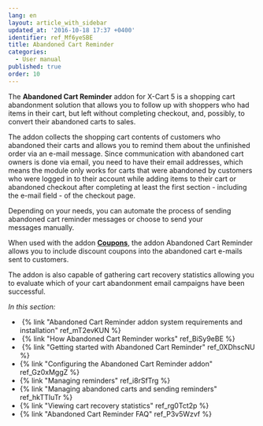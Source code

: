 ```yaml
---
lang: en
layout: article_with_sidebar
updated_at: '2016-10-18 17:37 +0400'
identifier: ref_Mf6yeSBE
title: Abandoned Cart Reminder
categories:
  - User manual
published: true
order: 10
---
```



The **Abandoned Cart Reminder** addon for X-Cart 5 is a shopping cart abandonment solution that allows you to follow up with shoppers who had items in their cart, but left without completing checkout, and, possibly, to convert their abandoned carts to sales.

The addon collects the shopping cart contents of customers who abandoned their carts and allows you to remind them about the unfinished order via an e-mail message. Since communication with abandoned cart owners is done via email, you need to have their email addresses, which means the module only works for carts that were abandoned by customers who were logged in to their account while adding items to their cart or abandoned checkout after completing at least the first section - including the e-mail field - of the checkout page.

Depending on your needs, you can automate the process of sending abandoned cart reminder messages or choose to send your messages manually.

When used with the addon **[Coupons](https://market.x-cart.com/addons/discount-coupons.html)**, the addon Abandoned Cart Reminder allows you to include discount coupons into the abandoned cart e-mails sent to customers.

The addon is also capable of gathering cart recovery statistics allowing you to evaluate which of your cart abandonment email campaigns have been successful.

_In this section:_

*   {% link "Abandoned Cart Reminder addon system requirements and installation" ref_mT2evKUN %}
*   {% link "How Abandoned Cart Reminder works" ref_BiSy9eBE %}
*   {% link "Getting started with Abandoned Cart Reminder" ref_0XDhscNU %}
*   {% link "Configuring the Abandoned Cart Reminder addon" ref_Gz0xMggZ %}
*   {% link "Managing reminders" ref_i8rSfTrg %}
*   {% link "Managing abandoned carts and sending reminders" ref_hkTTIuTr %}
*   {% link "Viewing cart recovery statistics" ref_rg0Tct2p %}
*   {% link "Abandoned Cart Reminder FAQ" ref_P3v5Wzvf %}
